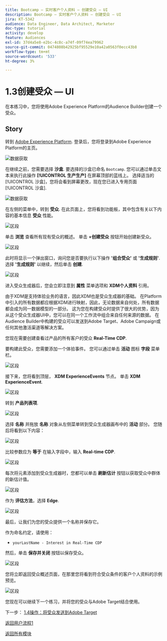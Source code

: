 ```yaml
---
title: Bootcamp — 实时客户个人资料 — 创建受众 — UI
description: Bootcamp — 实时客户个人资料 — 创建受众 — UI
jira: KT-5342
audience: Data Engineer, Data Architect, Marketer
doc-type: tutorial
activity: develop
feature: Audiences
exl-id: 37d4a5e8-e2bc-4c8c-a74f-09f74ea79962
source-git-commit: 0474808b42925bf95529e10a42a0563f0ecc43b8
workflow-type: tm+mt
source-wordcount: '533'
ht-degree: 3%

---
```


# 1.3创建受众 — UI

在本练习中，您将使用Adobe Experience Platform的Audience Builder创建一个受众。

## Story

转到 [Adobe Experience Platform](https://experience.adobe.com/platform). 登录后，您将登录到Adobe Experience Platform的主页。

![数据获取](./images/home.png)

在继续之前，您需要选择 **沙盒**. 要选择的沙盒已命名 ``Bootcamp``. 您可以通过单击文本来执行此操作 **[!UICONTROL 生产生产]** 在屏幕顶部的蓝线上。 选择适当的 [!UICONTROL 沙盒]，您将会看到屏幕更改，现在您已进入专用页面 [!UICONTROL 沙盒].

![数据获取](./images/sb1.png)

在左侧的菜单中，转到 **受众**. 在此页面上，您将看到功能板，其中包含有关以下内容的基本信息 **受众** 性能。

![区段](./images/menuseg.png)

单击 **浏览** 查看所有现有受众的概述。 单击 **+创建受众** 按钮开始创建新受众。


![区段](./images/segmentationui.png)

此时将显示一个弹出窗口，询问您是否要执行以下操作 **&#39;组合受众&#39;** 或 **&#39;生成规则&#39;**. 选择 **&#39;生成规则&#39;** 以继续，然后单击 **创建**.

![区段][def]

进入受众生成器后，您会立即注意到 **属性** 菜单选项和 **XDM个人资料** 引用。


由于XDM是支持体验业务的语言，因此XDM也是受众生成器的基础。 在Platform中引入的所有数据都应根据XDM进行映射，因此，无论数据来自何处，所有数据都会成为同一数据模型的一部分。 这为您在构建受众时提供了很大的优势，因为从这个受众生成器UI中，您可以在同一个工作流中组合来自任何来源的数据。 在Audience Builder中构建的受众可以发送到Adobe Target、Adobe Campaign或任何其他激活渠道等解决方案。

您现在需要创建查看过产品的所有客户的受众 **Real-Time CDP**.

要构建此受众，您需要添加一个体验事件。 您可以通过单击 **活动** 图标 **字段** 菜单栏。

![区段](./images/findee.png)

接下来，您将看到顶层， **XDM ExperienceEvents** 节点。 单击 **XDM ExperienceEvent**.

![区段](./images/see.png)

转到 **产品列表项**.

![区段](./images/plitems.png)

选择 **名称** 并拖放 **名称** 对象从左侧菜单转到受众生成器画布中的 **活动** 部分。 您随后将看到以下内容：

![区段](./images/eewebpdtlname.png)

比较参数应为 **等于** 在输入字段中，输入 **Real-time CDP**.

![区段](./images/pv.png)

每次将元素添加到受众生成器时，您都可以单击 **刷新估计** 按钮以获取受众中群体的新估计值。

![区段](./images/refreshest.png)

作为 **评估方法**，选择 **Edge**.

![区段](./images/evedge.png)

最后，让我们为您的受众提供一个名称并保存它。

作为命名约定，请使用：

- `yourLastName - Interest in Real-Time CDP`

然后，单击 **保存并关闭** 按钮以保存受众。

![区段](./images/segmentname.png)

您将立即返回受众概述页面，在那里您将看到符合受众条件的客户个人资料的示例预览。

![区段](./images/savedsegment.png)

您现在可以继续下一个练习，并将您的受众与Adobe Target结合使用。

下一步： [1.4操作：将受众发送到Adobe Target](./ex4.md)

[返回用户流程1](./uc1.md)

[返回所有模块](../../overview.md)


[def]: ./images/segmentationpopup.png

